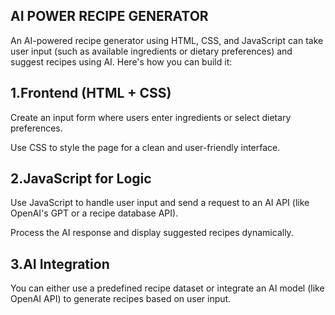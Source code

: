 AI POWER RECIPE GENERATOR
--------------------------


An AI-powered recipe generator using HTML, CSS, and JavaScript can take user input (such as available ingredients or dietary preferences) and suggest recipes using AI. Here's how you can build it:

1.Frontend (HTML + CSS)
-----------------------

Create an input form where users enter ingredients or select dietary preferences.

Use CSS to style the page for a clean and user-friendly interface.


2.JavaScript for Logic
----------------------

Use JavaScript to handle user input and send a request to an AI API (like OpenAI's GPT or a recipe database API).

Process the AI response and display suggested recipes dynamically.


3.AI Integration
-----------------

You can either use a predefined recipe dataset or integrate an AI model (like OpenAI API) to generate recipes based on user input.
